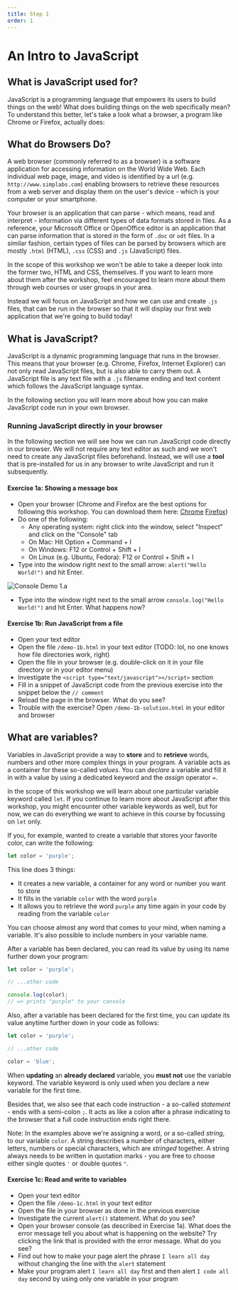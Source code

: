 ```yaml
---
title: Step 1
order: 1
---
```


# An Intro to JavaScript

## What is JavaScript used for?

JavaScript is a programming language that empowers its users to build things on the web! What does building things on the web specifically mean? To understand this better, let's take a look what a browser, a program like Chrome or Firefox, actually does:

## What do Browsers Do?

A web browser (commonly referred to as a browser) is a software application for accessing information on the World Wide Web. Each individual web page, image, and video is identified by a url (e.g. `http://www.simplabs.com`) enabling browsers to retrieve these resources from a web server and display them on the user's device - which is your computer or your smartphone.

Your browser is an application that can parse - which means, read and interpret - information via different types of data formats stored in files. As a reference, your Microsoft Office or OpenOffice editor is an application that can parse information that is stored in the form of `.doc` or `odt` files. In a similar fashion, certain types of files can be parsed by browsers which are mostly `.html` (HTML), `.css` (CSS) and `.js` (JavaScript) files.

In the scope of this workshop we won't be able to take a deeper look into the former two, HTML and CSS, themselves. If you want to learn more about them after the workshop, feel encouraged to learn more about them through web courses or user groups in your area.

Instead we will focus on JavaScript and how we can use and create `.js` files, that can be run in the browser so that it will display our first web application that we're going to build today!

## What is JavaScript?

JavaScript is a dynamic programming language that runs in the browser. This means that your browser (e.g. Chrome, Firefox, Internet Explorer) can not only read JavaScript files,
but is also able to carry them out. A JavaScript file is any text file with a `.js` filename ending and text content which follows the JavaScript language syntax.

In the following section you will learn more about how you can make JavaScript code run in your own browser.

### Running JavaScript directly in your browser

In the following section we will see how we can run JavaScript code directly in our browser. We will not require any text editor as such and we won't need to create any JavaScript files beforehand.
Instead, we will use a **tool** that is pre-installed for us in any browser to write JavaScript and run it subsequently.

#### Exercise 1a: Showing a message box

- Open your browser (Chrome and Firefox are the best options for following this workshop. You can download them here: [Chrome](https://www.google.com/chrome/) [Firefox](https://www.mozilla.org/firefox/))
- Do one of the following:
    - Any operating system: right click into the window, select "Inspect" and click on the "Console" tab
    - On Mac: Hit Option + Command + I
    - On Windows: F12 or Control + Shift + I
    - On Linux (e.g. Ubuntu, Fedora): F12 or Control + Shift + I
- Type into the window right next to the small arrow: `alert("Hello World!")` and hit Enter.

![Console Demo 1.a](/images/console_demo-1a.png)

- Type into the window right next to the small arrow `console.log("Hello World!")` and hit Enter. What happens now?

#### Exercise 1b: Run JavaScript from a file

- Open your text editor
- Open the file `/demo-1b.html` in your text editor (TODO: lol, no one knows how file directories work, right)
- Open the file in your browser (e.g. double-click on it in your file directory or in your editor menu)
- Investigate the `<script type="text/javascript"></script>` section
- Fill in a snippet of JavaScript code from the previous exercise into the snippet below the `// comment`
- Reload the page in the browser. What do you see?
- Trouble with the exercise? Open `/demo-1b-solution.html` in your editor and browser

## What are variables?

Variables in JavaScript provide a way to **store** and to **retrieve** words, numbers and other more complex things in your program.
A variable acts as a container for these so-called _values_. You can _declare_ a variable and fill it in with a value by using a dedicated keyword and the _assign_ operator `=`.

In the scope of this workshop we will learn about one particular variable keyword called `let`. If you continue to learn more about JavaScript after this workshop, you might encounter other variable keywords as well, but for now, we can do everything we want to achieve in this course by focussing on `let` only.

If you, for example, wanted to create a variable that stores your favorite color, can write the following:

```js
let color = 'purple';
```

This line does 3 things:

- It creates a new variable, a container for any word or number you want to store
- It fills in the variable `color` with the word `purple`
- It allows you to retrieve the word `purple` any time again in your code by reading from the variable `color`

You can choose almost any word that comes to your mind, when naming a variable. It's also possible to include numbers in your variable name.

After a variable has been declared, you can read its value by using its name further down your program:


```js
let color = 'purple';

// ...other code

console.log(color);
// => prints "purple" to your console
```

Also, after a variable has been declared for the first time, you can update its value anytime further down in your code as follows:

```js
let color = 'purple';

// ...other code

color = 'blue';
```

When **updating** an **already declared** variable, you **must not** use the variable keyword. The variable keyword is only used when you declare a new variable for the first time.

Besides that, we also see that each code instruction - a so-called _statement_ - ends with a semi-colon `;`. It acts as like a colon after a phrase indicating to the browser that a full code instruction ends right there.

Note: In the examples above we're assigning a word, or a so-called _string_, to our variable `color`. A string describes a number of characters, either letters, numbers or special characters, which are _stringed_ together. A string always needs to be written in quotation marks - you are free to choose either single quotes `'` or double quotes `"`.


#### Exercise 1c: Read and write to variables

- Open your text editor
- Open the file `/demo-1c.html` in your text editor
- Open the file in your browser as done in the previous exercise
- Investigate the current `alert()` statement. What do you see?
- Open your browser console (as described in Exercise 1a). What does the error message tell you about what is happening on the website? Try clicking the link that is provided with the error message. What do you see?
- Find out how to make your page alert the phrase `I learn all day` without changing the line with the `alert` statement
- Make your program alert `I learn all day` first and then alert `I code all day` second by using only one variable in your program
